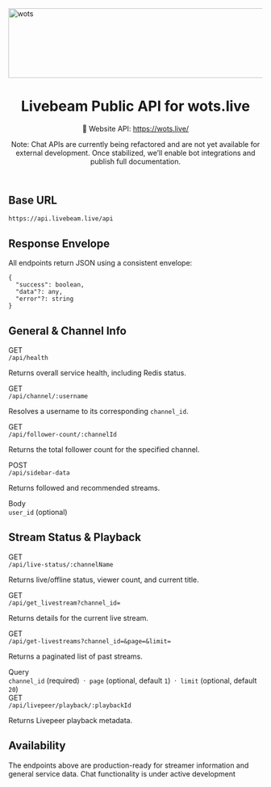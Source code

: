 <html lang="en">
<head>
  <meta charset="utf-8" />
  <meta name="viewport" content="width=device-width,initial-scale=1" />

</head>
<body>


<img width="533" height="138" alt="wots" src="https://github.com/user-attachments/assets/35008bb8-cf04-40dd-abe4-768f054abed0" />
    <header>
      <h1>Livebeam Public API for wots.live</h1>
      <p>
        🔗 Website API: <a href="https://wots.live/" target="_blank" rel="noopener">https://wots.live/</a>
      </p>
      <div class="panel status-note">
        <span class="soon">Note:</span>
        <span class="small">Chat APIs are currently being refactored and are not yet available for external development. Once stabilized, we’ll enable bot integrations and publish full documentation.</span>
      </div>
    </header>
    <section>
      <h2>Base URL</h2>
      <pre><code class="mono">https://api.livebeam.live/api</code></pre>
    </section>
    <section>
      <h2>Response Envelope</h2>
      <p>All endpoints return JSON using a consistent envelope:</p>
      <pre><code>{
  "success": boolean,
  "data"?: any,
  "error"?: string
}</code></pre>
    </section>
    <section>
      <h2>General &amp; Channel Info</h2>
      <div class="endpoint">
        <div class="method GET">GET</div>
        <div>
          <div><code>/api/health</code></div>
          <p class="small">Returns overall service health, including Redis status.</p>
        </div>
      </div>
      <div class="endpoint">
        <div class="method GET">GET</div>
        <div>
          <div><code>/api/channel/:username</code></div>
          <p class="small">Resolves a username to its corresponding <code>channel_id</code>.</p>
        </div>
      </div>
      <div class="endpoint">
        <div class="method GET">GET</div>
        <div>
          <div><code>/api/follower-count/:channelId</code></div>
          <p class="small">Returns the total follower count for the specified channel.</p>
        </div>
      </div>
      <div class="endpoint">
        <div class="method POST">POST</div>
        <div>
          <div><code>/api/sidebar-data</code></div>
          <p class="small">Returns followed and recommended streams.</p>
          <div class="panel kvs">
            <div><span class="tag">Body</span></div>
            <div><code>user_id</code> (optional)</div>
          </div>
        </div>
      </div>
    </section>
    <section>
      <h2>Stream Status &amp; Playback</h2>
      <div class="endpoint">
        <div class="method GET">GET</div>
        <div>
          <div><code>/api/live-status/:channelName</code></div>
          <p class="small">Returns live/offline status, viewer count, and current title.</p>
        </div>
      </div>
      <div class="endpoint">
        <div class="method GET">GET</div>
        <div>
          <div><code>/api/get_livestream?channel_id=</code></div>
          <p class="small">Returns details for the current live stream.</p>
        </div>
      </div>
      <div class="endpoint">
        <div class="method GET">GET</div>
        <div>
          <div><code>/api/get-livestreams?channel_id=&amp;page=&amp;limit=</code></div>
          <p class="small">Returns a paginated list of past streams.</p>
          <div class="panel kvs">
            <div><span class="tag">Query</span></div>
            <div>
              <code>channel_id</code> (required) &nbsp;·&nbsp;
              <code>page</code> (optional, default <code>1</code>) &nbsp;·&nbsp;
              <code>limit</code> (optional, default <code>20</code>)
            </div>
          </div>
        </div>
      </div>
      <div class="endpoint">
        <div class="method GET">GET</div>
        <div>
          <div><code>/api/livepeer/playback/:playbackId</code></div>
          <p class="small">Returns Livepeer playback metadata.</p>
        </div>
      </div>
    </section>
    <section>
      <h2>Availability</h2>
      <p class="small">
        The endpoints above are production-ready for streamer information and general service data.
        Chat functionality is under active development
      </p>
    </section>
  </main>
</body>
</html>

